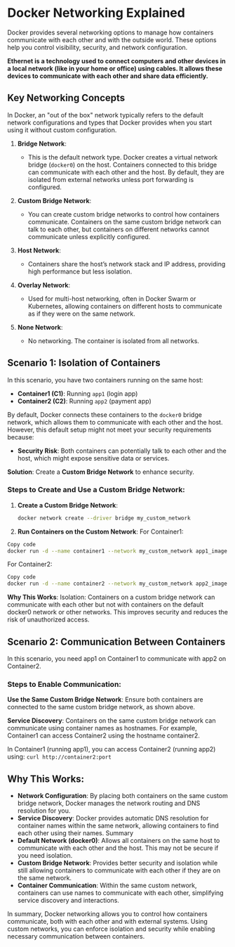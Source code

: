 # Docker Networking Explained

Docker provides several networking options to manage how containers communicate with each other and with the outside world. These options help you control visibility, security, and network configuration.

**Ethernet is a technology used to connect computers and other devices in a local network (like in your home or office) using cables. It allows these devices to communicate with each other and share data efficiently.**

## Key Networking Concepts

In Docker, an "out of the box" network typically refers to the default network configurations and types that Docker provides when you start using it without custom configuration.

1. **Bridge Network**: 
   - This is the default network type. Docker creates a virtual network bridge (`docker0`) on the host. Containers connected to this bridge can communicate with each other and the host. By default, they are isolated from external networks unless port forwarding is configured.

2. **Custom Bridge Network**:
   - You can create custom bridge networks to control how containers communicate. Containers on the same custom bridge network can talk to each other, but containers on different networks cannot communicate unless explicitly configured.

3. **Host Network**:
   - Containers share the host’s network stack and IP address, providing high performance but less isolation.

4. **Overlay Network**:
   - Used for multi-host networking, often in Docker Swarm or Kubernetes, allowing containers on different hosts to communicate as if they were on the same network.

5. **None Network**:
   - No networking. The container is isolated from all networks.

## Scenario 1: Isolation of Containers

In this scenario, you have two containers running on the same host:

- **Container1 (C1)**: Running `app1` (login app)
- **Container2 (C2)**: Running `app2` (payment app)

By default, Docker connects these containers to the `docker0` bridge network, which allows them to communicate with each other and the host. However, this default setup might not meet your security requirements because:

- **Security Risk**: Both containers can potentially talk to each other and the host, which might expose sensitive data or services.

**Solution**: Create a **Custom Bridge Network** to enhance security.

### Steps to Create and Use a Custom Bridge Network:

1. **Create a Custom Bridge Network**:
   ```bash
   docker network create --driver bridge my_custom_network
2. **Run Containers on the Custom Network**:
For Container1:
```bash
Copy code
docker run -d --name container1 --network my_custom_network app1_image
```
For Container2:
```bash
Copy code
docker run -d --name container2 --network my_custom_network app2_image
```
**Why This Works**:
Isolation: Containers on a custom bridge network can communicate with each other but not with containers on the default docker0 network or other networks. This improves security and reduces the risk of unauthorized access.

## Scenario 2: Communication Between Containers
In this scenario, you need app1 on Container1 to communicate with app2 on Container2.

### Steps to Enable Communication:
**Use the Same Custom Bridge Network**:
Ensure both containers are connected to the same custom bridge network, as shown above.

**Service Discovery**:
Containers on the same custom bridge network can communicate using container names as hostnames. For example, Container1 can access Container2 using the hostname container2.

In Container1 (running app1), you can access Container2 (running app2) using:
```curl http://container2:port```

## Why This Works:

- **Network Configuration**: By placing both containers on the same custom bridge network, Docker manages the network routing and DNS resolution for you.
- **Service Discovery**: Docker provides automatic DNS resolution for container names within the same network, allowing containers to find each other using their names.
Summary
- **Default Network (docker0)**: Allows all containers on the same host to communicate with each other and the host. This may not be secure if you need isolation.
- **Custom Bridge Network**: Provides better security and isolation while still allowing containers to communicate with each other if they are on the same network.
- **Container Communication**: Within the same custom network, containers can use names to communicate with each other, simplifying service discovery and interactions.
  
In summary, Docker networking allows you to control how containers communicate, both with each other and with external systems. Using custom networks, you can enforce isolation and security while enabling necessary communication between containers.
